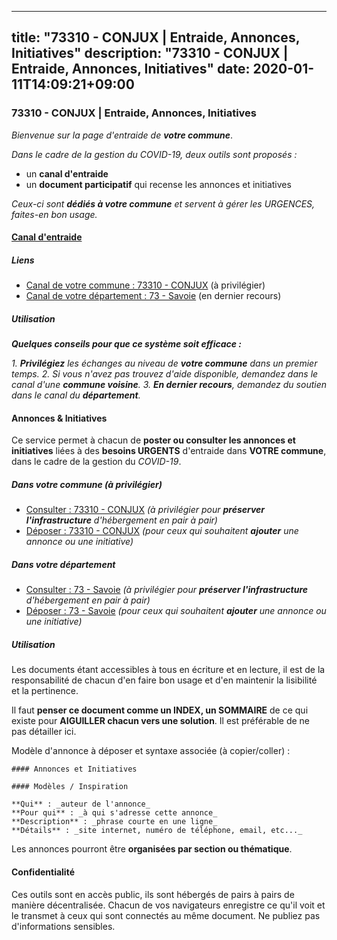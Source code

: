 
---
title: "73310 - CONJUX | Entraide, Annonces, Initiatives"
description: "73310 - CONJUX | Entraide, Annonces, Initiatives"
date: 2020-01-11T14:09:21+09:00
---

### 73310 - CONJUX | Entraide, Annonces, Initiatives

_Bienvenue sur la page d'entraide de **votre commune**_.

_Dans le cadre de la gestion du COVID-19, deux outils sont proposés :_

- un **canal d'entraide**
- un **document participatif** qui recense les annonces et initiatives

_Ceux-ci sont **dédiés à votre commune** et servent à gérer les URGENCES, faites-en bon usage._

#### [Canal d'entraide](https://entraide.stopcoronavirus.tech/#/channel/73310_conjux)

##### Liens

- [Canal de votre commune : 73310 	- CONJUX](https://entraide.stopcoronavirus.tech/#/channel/73310_conjux) (à privilégier)
- [Canal de votre département : 73 	- Savoie](https://entraide.stopcoronavirus.tech/#/channel/73_savoie) (en dernier recours)

##### Utilisation

_**Quelques conseils pour que ce système soit efficace :**_

_1. **Privilégiez** les échanges au niveau de **votre commune** dans un premier temps._
_2. Si vous n'avez pas trouvez d'aide disponible, demandez dans le canal d'une **commune voisine**._
_3. **En dernier recours**, demandez du soutien dans le canal du **département**._

#### Annonces & Initiatives


Ce service permet à chacun de **poster ou consulter les annonces et initiatives** liées à des **besoins
URGENTS** d'entraide dans **VOTRE commune**, dans le cadre de la gestion du _COVID-19_.

##### Dans votre commune (à privilégier)

- [Consulter : 73310 	- CONJUX](https://docs.stopcoronavirus.tech/r/markdown/73310_conjux/4XTTM66xJjgeJfAirwpuFP89DrbH4bUt4AQTcGkB7ZfEb2GoG) _(à privilégier pour **préserver l'infrastructure** d'hébergement en pair à pair)_
- [Déposer : 73310 	- CONJUX](https://docs.stopcoronavirus.tech/w/markdown/73310_conjux/4XTTM66xJjgeJfAirwpuFP89DrbH4bUt4AQTcGkB7ZfEb2GoG-K3TgU3Los7RGNMMZU6XRLKrDs9buvy2kopoQab9GgzZCEUz8uecQg53PhWNwpEiAEb9YPXaJz4XCFQ8PA1vnfCtDq7ExcixwLR4NXV7QnY2TDBg33Wm89rG9nDJ1ssYQhnttYsFc) _(pour ceux qui souhaitent **ajouter** une annonce ou une initiative)_

##### Dans votre département

- [Consulter : 73 	- Savoie](https://docs.stopcoronavirus.tech/r/markdown/73_savoie/4XTTM7mk6MofJ1mjH5Dcs53yRSgs6qtxaWYjKD54ttqHGEMur) _(à privilégier pour **préserver l'infrastructure** d'hébergement en pair à pair)_
- [Déposer : 73 	- Savoie](https://docs.stopcoronavirus.tech/w/markdown/73_savoie/4XTTM7mk6MofJ1mjH5Dcs53yRSgs6qtxaWYjKD54ttqHGEMur-K3TgTorsK1WLw8S2EgnkoX8tJEgZgam6ANhvqrVqNfiz9fX8kbMKu5AF1rqzXyxMRZgoVPrb5EERe3PeBhqF1SBfP5G1PJnvsDUF2LQSxevobpkDM4djQDebTYoo6Yx53thenJpY) _(pour ceux qui souhaitent **ajouter** une annonce ou une initiative)_


##### Utilisation

Les documents étant accessibles à tous en écriture et en lecture, il est de la
responsabilité de chacun d'en faire bon usage et d'en maintenir la lisibilité
et la pertinence.

Il faut **penser ce document comme un INDEX, un SOMMAIRE** de ce qui existe
pour **AIGUILLER chacun vers une solution**. Il est préférable de ne pas détailler ici.

Modèle d'annonce à déposer et syntaxe associée (à copier/coller) :

    #### Annonces et Initiatives

    #### Modèles / Inspiration

    **Qui** : _auteur de l'annonce_
    **Pour qui** : _à qui s'adresse cette annonce_
    **Description** : _phrase courte en une ligne_
    **Détails** : _site internet, numéro de téléphone, email, etc..._


Les annonces pourront être **organisées par section ou thématique**.

#### Confidentialité

Ces outils sont en accès public, ils sont hébergés de pairs à pairs de manière décentralisée.
Chacun de vos navigateurs enregistre ce qu'il voit et le transmet à ceux qui sont connectés au même document.
Ne publiez pas d'informations sensibles.
